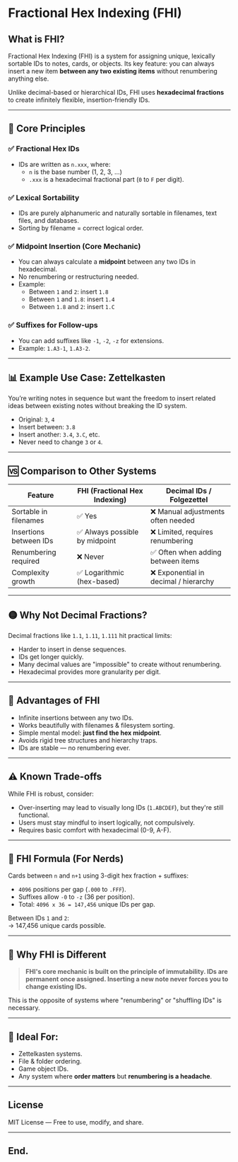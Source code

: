 # Fractional Hex Indexing (FHI)

## What is FHI?
Fractional Hex Indexing (FHI) is a system for assigning unique, lexically sortable IDs to notes, cards, or objects. Its key feature: you can always insert a new item **between any two existing items** without renumbering anything else.

Unlike decimal-based or hierarchical IDs, FHI uses **hexadecimal fractions** to create infinitely flexible, insertion-friendly IDs.

---

## 🌟 Core Principles

### ✅ Fractional Hex IDs
- IDs are written as `n.xxx`, where:
  - `n` is the base number (1, 2, 3, …)
  - `.xxx` is a hexadecimal fractional part (`0` to `F` per digit).

### ✅ Lexical Sortability
- IDs are purely alphanumeric and naturally sortable in filenames, text files, and databases.
- Sorting by filename = correct logical order.

### ✅ Midpoint Insertion (Core Mechanic)
- You can always calculate a **midpoint** between any two IDs in hexadecimal.
- No renumbering or restructuring needed.
- Example:
  - Between `1` and `2`: insert `1.8`
  - Between `1` and `1.8`: insert `1.4`
  - Between `1.8` and `2`: insert `1.C`

### ✅ Suffixes for Follow-ups
- You can add suffixes like `-1`, `-2`, `-z` for extensions.
- Example: `1.A3-1`, `1.A3-2`.

---

## 📊 Example Use Case: Zettelkasten
You’re writing notes in sequence but want the freedom to insert related ideas between existing notes without breaking the ID system.

- Original: `3`, `4`
- Insert between: `3.8`
- Insert another: `3.4`, `3.C`, etc.
- Never need to change `3` or `4`.

---

## 🆚 Comparison to Other Systems

| Feature               | FHI (Fractional Hex Indexing)         | Decimal IDs / Folgezettel              |
|-----------------------|---------------------------------------|----------------------------------------|
| Sortable in filenames  | ✅ Yes                               | ❌ Manual adjustments often needed     |
| Insertions between IDs | ✅ Always possible by midpoint        | ❌ Limited, requires renumbering        |
| Renumbering required   | ❌ Never                             | ✅ Often when adding between items      |
| Complexity growth      | ✅ Logarithmic (hex-based)            | ❌ Exponential in decimal / hierarchy   |

---

## 🟡 Why Not Decimal Fractions?
Decimal fractions like `1.1`, `1.11`, `1.111` hit practical limits:
- Harder to insert in dense sequences.
- IDs get longer quickly.
- Many decimal values are "impossible" to create without renumbering.
- Hexadecimal provides more granularity per digit.

---

## 🚀 Advantages of FHI
- Infinite insertions between any two IDs.
- Works beautifully with filenames & filesystem sorting.
- Simple mental model: **just find the hex midpoint**.
- Avoids rigid tree structures and hierarchy traps.
- IDs are stable — no renumbering ever.

---

## ⚠️ Known Trade-offs
While FHI is robust, consider:
- Over-inserting may lead to visually long IDs (`1.ABCDEF`), but they're still functional.
- Users must stay mindful to insert logically, not compulsively.
- Requires basic comfort with hexadecimal (0-9, A-F).

---

## 📝 FHI Formula (For Nerds)
Cards between `n` and `n+1` using 3-digit hex fraction + suffixes:
- `4096` positions per gap (`.000` to `.FFF`).
- Suffixes allow `-0` to `-z` (36 per position).
- Total: `4096 x 36 = 147,456` unique IDs per gap.

Between IDs `1` and `2`:  
→ 147,456 unique cards possible.

---

## 🔎 Why FHI is Different
> **FHI's core mechanic is built on the principle of immutability. IDs are permanent once assigned. Inserting a new note never forces you to change existing IDs.**

This is the opposite of systems where "renumbering" or "shuffling IDs" is necessary.

---

## 📂 Ideal For:
- Zettelkasten systems.
- File & folder ordering.
- Game object IDs.
- Any system where **order matters** but **renumbering is a headache**.

---

## License
MIT License — Free to use, modify, and share.

---

## End.
